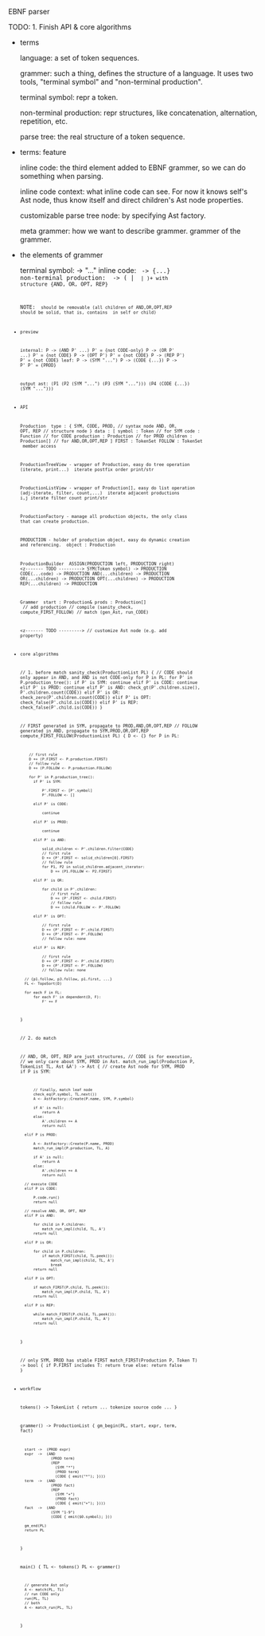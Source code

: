 EBNF parser

TODO:
    1. Finish API & core algorithms

+ terms

    language: a set of token sequences.

    grammer: such a thing, defines the structure of a language. It uses two
        tools, "terminal symbol" and "non-terminal production".

    terminal symbol: repr a token.

    non-terminal production: repr structures, like concatenation, alternation,
        repetition, etc.

    parse tree: the real structure of a token sequence.

+ terms: feature

    inline code: the third element added to EBNF grammer, so we can do
        something when parsing.

    inline code context: what inline code can see. For now it knows self's Ast
        node, thus know itself and direct children's Ast node properties.

    customizable parse tree node: by specifying Ast factory.

    meta grammer: how we want to describe grammer. grammer of the grammer.

+ the elements of grammer

    terminal symbol:
      <symb> -> "..."
    inline code:
      <code> -> {...}
    non-terminal production:
      <prod> -> (<symb> | <code> | <prod>)+ with structure {AND, OR, OPT, REP}

    NOTE: <code> should be removable (all children of AND,OR,OPT,REP should be
    solid, that is, contains <symb> in self or child)

+ preview

    internal:
      P -> (AND P' ...)   P' = {not CODE-only}
      P -> (OR P' ...)    P' = {not CODE}
      P -> (OPT P')       P' = {not CODE}
      P -> (REP P')       P' = {not CODE}
    leaf:
      P -> (SYM "...")
      P -> (CODE {...})
      P -> P'             P' = {PROD}

    output ast:
      (P1
        (P2 (SYM "...")
            (P3
              (SYM "...")))
        (P4 (CODE {...})
            (SYM "...")))

+ API

    Production
      <fields>
        type : {
            SYM, CODE, PROD,                // syntax node
            AND, OR, OPT, REP               // structure node
        }
        data : [
            symbol      : Token             // for SYM
            code        : Function          // for CODE
            production  : Production        // for PROD
            children    : Production[]      // for AND,OR,OPT,REP
        ]
        FIRST : TokenSet
        FOLLOW : TokenSet
      <methods>
        member access

    ProductionTreeView - wrapper of Production, easy do tree operation (iterate, print...)
      <methods>
        iterate postfix order
        print/str

    ProductionListView - wrapper of Production[], easy do list operation (adj-iterate, filter, count,...)
      <methods>
        iterate adjacent productions i,j
        iterate
        filter
        count
        print/str

    ProductionFactory - manage all production objects, the only class that can create production.

    PRODUCTION - holder of production object, easy do dynamic creation and referencing.
      <fields>
        object : Production

    ProductionBuilder
      <methods>
        ASSIGN(PRODUCTION left, PRODUCTION right) <z------- TODO --------->
        SYM(Token symbol) -> PRODUCTION
        CODE(...code) -> PRODUCTION
        AND(...children) -> PRODUCTION
        OR(...children) -> PRODUCTION
        OPT(...children) -> PRODUCTION
        REP(...children) -> PRODUCTION

    Grammer
      <fields>
        start : Production&
        prods : Production[]
      <methods>
        // add production
        // compile (sanity_check, compute_FIRST_FOLLOW)
        // match (gen_Ast, run_CODE)

    <z------- TODO --------->
    // customize Ast node (e.g. add property)

+ core algorithms

    // 1. before match
    sanity_check(ProductionList PL)
    {
        // CODE should only appear in AND, and AND is not CODE-only
        for P in PL:
          for P' in P.production_tree():
              if P' is SYM:
                  continue
              elif P' is CODE:
                  continue
              elif P' is PROD:
                  continue
              elif P' is AND:
                  check_gt(P'.children.size(), P'.children.count(CODE))
              elif P' is OR:
                  check_zero(P'.children.count(CODE))
              elif P' is OPT:
                  check_false(P'.child.is(CODE))
              elif P' is REP:
                  check_false(P'.child.is(CODE))
    }

    // FIRST generated in SYM, propagate to PROD,AND,OR,OPT,REP
    // FOLLOW generated in AND, propagate to SYM,PROD,OR,OPT,REP
    compute_FIRST_FOLLOW(ProductionList PL)
    {
        D <- {}
        for P in PL:

          // first rule
          D += (P.FIRST <- P.production.FIRST)
          // follow rule
          D += (P.FOLLOW <- P.production.FOLLOW)

          for P' in P.production_tree():
            if P' is SYM:

                P'.FIRST <- [P'.symbol]
                P'.FOLLOW <- []

            elif P' is CODE:

                continue

            elif P' is PROD:

                continue

            elif P' is AND:

                solid_children <- P'.children.filter(CODE)
                // first rule
                D += (P'.FIRST <- solid_children[0].FIRST)
                // follow rule
                for P1, P2 in solid_children.adjacent_iterator:
                    D += (P1.FOLLOW <- P2.FIRST)

            elif P' is OR:

                for child in P'.children:
                    // first rule
                    D += (P'.FIRST <- child.FIRST)
                    // follow rule
                    D += (child.FOLLOW <- P'.FOLLOW)

            elif P' is OPT:

                // first rule
                D += (P'.FIRST <- P'.child.FIRST)
                D += (P'.FIRST <- P'.FOLLOW)
                // follow rule: none

            elif P' is REP:

                // first rule
                D += (P'.FIRST <- P'.child.FIRST)
                D += (P'.FIRST <- P'.FOLLOW)
                // follow rule: none

        // {p1.follow, p3.follow, p1.first, ...}
        FL <- TopoSort(D)

        for each F in FL:
            for each F' in dependent(D, F):
                F' += F
    }

    // 2. do match

    // AND, OR, OPT, REP are just structures,
    // CODE is for execution,
    // we only care about SYM, PROD in Ast.
    match_run_impl(Production P, TokenList TL, Ast &A') -> Ast
    {
        // create Ast node for SYM, PROD
        if P is SYM:

            // finally, match leaf node
            check_eq(P.symbol, TL.next())
            A <- AstFactory::Create(P.name, SYM, P.symbol)

            if A' is null:
                return A
            else:
                A'.children += A
                return null

        elif P is PROD:

            A <- AstFactory::Create(P.name, PROD)
            match_run_impl(P.production, TL, A)

            if A' is null:
                return A
            else:
                A'.children += A
                return null

        // execute CODE
        elif P is CODE:

            P.code.run()
            return null

        // resolve AND, OR, OPT, REP
        elif P is AND:

            for child in P.children:
                match_run_impl(child, TL, A')
            return null

        elif P is OR:

            for child in P.children:
                if match_FIRST(child, TL.peek()):
                    match_run_impl(child, TL, A')
                    break
            return null

        elif P is OPT:

            if match_FIRST(P.child, TL.peek()):
                match_run_impl(P.child, TL, A')
            return null

        elif P is REP:

            while match_FIRST(P.child, TL.peek()):
                match_run_impl(P.child, TL, A')
            return null
    }

    // only SYM, PROD has stable FIRST
    match_FIRST(Production P, Token T) -> bool
    {
        if P.FIRST includes T:
            return true
        else:
            return false
    }

+ workflow

    tokens() -> TokenList
    {
        return ... tokenize source code ...
    }

    grammer() -> ProductionList
    {
        gm_begin(PL, start, expr, term, fact)

        start ->  (PROD expr)
        expr  ->  (AND
                    (PROD term)
                    (REP
                      (SYM "*")
                      (PROD term)
                      (CODE { emit("*"); })))
        term  ->  (AND
                    (PROD fact)
                    (REP
                      (SYM "+")
                      (PROD fact)
                      (CODE { emit("+"); })))
        fact  ->  (AND
                    (SYM "1-9")
                    (CODE { emit($0.symbol); }))

        gm_end(PL)
        return PL
    }

    main()
    {
        TL <- tokens()
        PL <- grammer()

        // generate Ast only
        A <- match(PL, TL)
        // run CODE only
        run(PL, TL)
        // both
        A <- match_run(PL, TL)
    }

